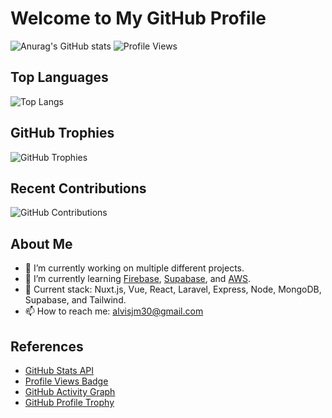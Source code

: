 # Welcome to My GitHub Profile

![Anurag's GitHub stats](https://github-readme-stats.vercel.app/api?username=alvisjohnmark&theme=tokyonight&show_icons=true)
![Profile Views](https://komarev.com/ghpvc/?username=alvisjohnmark&color=green)

## Top Languages
![Top Langs](https://github-readme-stats.vercel.app/api/top-langs/?username=alvisjohnmark&layout=compact&theme=tokyonight)

## GitHub Trophies
![GitHub Trophies](https://github-profile-trophy.vercel.app/?username=alvisjohnmark&theme=tokyonight)

## Recent Contributions
![GitHub Contributions](https://github-readme-activity-graph.cyclic.app/graph?username=alvisjohnmark&theme=tokyonight)

## About Me
- 🔭 I’m currently working on multiple different projects.
- 🌱 I’m currently learning [Firebase](https://firebase.google.com/), [Supabase](https://supabase.io/), and [AWS](https://aws.amazon.com/).
- 💬 Current stack: Nuxt.js, Vue, React, Laravel, Express, Node, MongoDB, Supabase, and Tailwind.
- 📫 How to reach me: alvisjm30@gmail.com

## References
- [GitHub Stats API](https://github.com/anuraghazra/github-readme-stats)
- [Profile Views Badge](https://github.com/antonkomarev/github-profile-views-counter)
- [GitHub Activity Graph](https://github.com/Ashutosh00710/github-readme-activity-graph)
- [GitHub Profile Trophy](https://github.com/ryo-ma/github-profile-trophy)
